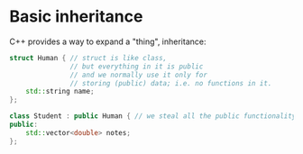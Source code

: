 # Basic inheritance
C++ provides a way to expand a "thing", inheritance:
```cpp
struct Human { // struct is like class,
               // but everything in it is public
               // and we normally use it only for
               // storing (public) data; i.e. no functions in it.
    std::string name;
};

class Student : public Human { // we steal all the public functionality of a Human
public:
    std::vector<double> notes;
};
```
